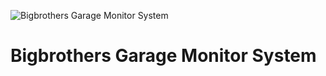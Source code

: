 ![Bigbrothers Garage Monitor System](./.github/assets/bigbro_garage.webp)

# Bigbrothers Garage Monitor System
